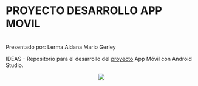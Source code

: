 # PROYECTO DESARROLLO APP MOVIL
 <br>
  Presentado por: Lerma Aldana Mario Gerley
  <br>
 
 IDEAS - Repositorio para el desarrollo del [proyecto](https://github.com/Mlermaa/Proyecto_App_Movil/blob/main/docs/1.%20Ideas%20Proyecto.md)
  App Móvil con Android Studio.
<p align="center">
  <img src="https://img.freepik.com/vector-gratis/ilustracion-concepto-aplicaciones-moviles_114360-690.jpg">
</p>
